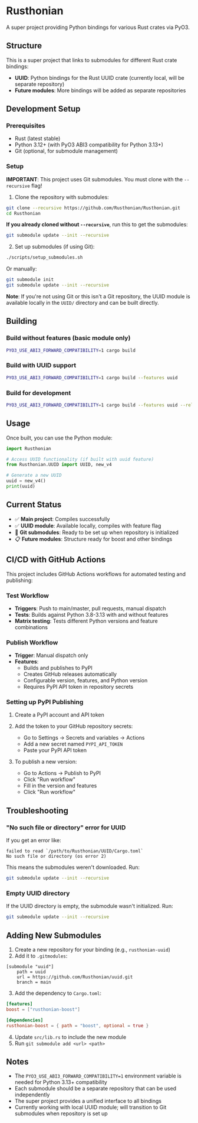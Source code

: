 # Rusthonian

A super project providing Python bindings for various Rust crates via PyO3.

## Structure

This is a super project that links to submodules for different Rust crate bindings:

- **UUID**: Python bindings for the Rust UUID crate (currently local, will be separate repository)
- **Future modules**: More bindings will be added as separate repositories

## Development Setup

### Prerequisites

- Rust (latest stable)
- Python 3.12+ (with PyO3 ABI3 compatibility for Python 3.13+)
- Git (optional, for submodule management)

### Setup

**IMPORTANT**: This project uses Git submodules. You must clone with the `--recursive` flag!

1. Clone the repository with submodules:
```bash
git clone --recursive https://github.com/Rusthonian/Rusthonian.git
cd Rusthonian
```

**If you already cloned without `--recursive`**, run this to get the submodules:
```bash
git submodule update --init --recursive
```

2. Set up submodules (if using Git):
```bash
./scripts/setup_submodules.sh
```

Or manually:
```bash
git submodule init
git submodule update --init --recursive
```

**Note**: If you're not using Git or this isn't a Git repository, the UUID module is available locally in the `UUID/` directory and can be built directly.

## Building

### Build without features (basic module only)
```bash
PYO3_USE_ABI3_FORWARD_COMPATIBILITY=1 cargo build
```

### Build with UUID support
```bash
PYO3_USE_ABI3_FORWARD_COMPATIBILITY=1 cargo build --features uuid
```

### Build for development
```bash
PYO3_USE_ABI3_FORWARD_COMPATIBILITY=1 cargo build --features uuid --release
```

## Usage

Once built, you can use the Python module:

```python
import Rusthonian

# Access UUID functionality (if built with uuid feature)
from Rusthonian.UUID import UUID, new_v4

# Generate a new UUID
uuid = new_v4()
print(uuid)
```

## Current Status

- ✅ **Main project**: Compiles successfully
- ✅ **UUID module**: Available locally, compiles with feature flag
- 🔄 **Git submodules**: Ready to be set up when repository is initialized
- 📋 **Future modules**: Structure ready for boost and other bindings

## CI/CD with GitHub Actions

This project includes GitHub Actions workflows for automated testing and publishing:

### Test Workflow
- **Triggers**: Push to main/master, pull requests, manual dispatch
- **Tests**: Builds against Python 3.8-3.13 with and without features
- **Matrix testing**: Tests different Python versions and feature combinations

### Publish Workflow
- **Trigger**: Manual dispatch only
- **Features**:
  - Builds and publishes to PyPI
  - Creates GitHub releases automatically
  - Configurable version, features, and Python version
  - Requires PyPI API token in repository secrets

### Setting up PyPI Publishing

1. Create a PyPI account and API token
2. Add the token to your GitHub repository secrets:
   - Go to Settings → Secrets and variables → Actions
   - Add a new secret named `PYPI_API_TOKEN`
   - Paste your PyPI API token

3. To publish a new version:
   - Go to Actions → Publish to PyPI
   - Click "Run workflow"
   - Fill in the version and features
   - Click "Run workflow"

## Troubleshooting

### "No such file or directory" error for UUID
If you get an error like:
```
failed to read `/path/to/Rusthonian/UUID/Cargo.toml`
No such file or directory (os error 2)
```

This means the submodules weren't downloaded. Run:
```bash
git submodule update --init --recursive
```

### Empty UUID directory
If the UUID directory is empty, the submodule wasn't initialized. Run:
```bash
git submodule update --init --recursive
```

## Adding New Submodules

1. Create a new repository for your binding (e.g., `rusthonian-uuid`)
2. Add it to `.gitmodules`:
```
[submodule "uuid"]
    path = uuid
    url = https://github.com/Rusthonian/uuid.git
    branch = main
```
3. Add the dependency to `Cargo.toml`:
```toml
[features]
boost = ["rusthonian-boost"]

[dependencies]
rusthonian-boost = { path = "boost", optional = true }
```
4. Update `src/lib.rs` to include the new module
5. Run `git submodule add <url> <path>`

## Notes

- The `PYO3_USE_ABI3_FORWARD_COMPATIBILITY=1` environment variable is needed for Python 3.13+ compatibility
- Each submodule should be a separate repository that can be used independently
- The super project provides a unified interface to all bindings
- Currently working with local UUID module; will transition to Git submodules when repository is set up
